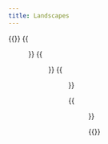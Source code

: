 ```yaml
---
title: Landscapes
---
```


{{<gallery caption-effect="none">}}
  {{<figure
    caption="Cityscapes"
    class="no-photoswipe"
    link="/categories/city/"
    src="https://res.cloudinary.com/rama-llama/image/upload/v1584205828/FlatIron_Building_NYC_ho5ayg.jpg">}}
  {{<figure 
    caption="Lanscapes (Smaller Text)"
    class="no-photoswipe"
    link="/categories/land"
    src="https://res.cloudinary.com/rama-llama/image/upload/v1580059972/Oregon_Desert_anl9oo.jpg">}}
  {{<figure
    caption="Seascapes"
    class="no-photoswipe"
    link="/categories/sea"
    src="https://res.cloudinary.com/rama-llama/image/upload/v1580059979/peter_iredale_wreck_mgrafb.jpg">}}

  {{<figure
    caption="Seascapes"
    class="no-photoswipe"
    link="/categories/sea"
    src="https://res.cloudinary.com/rama-llama/image/upload/v1580059979/peter_iredale_wreck_mgrafb.jpg">}}

{{</gallery >}}
